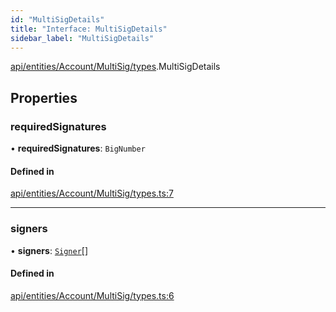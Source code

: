 ```yaml
---
id: "MultiSigDetails"
title: "Interface: MultiSigDetails"
sidebar_label: "MultiSigDetails"
---
```


[api/entities/Account/MultiSig/types](../../../../../../../modules/API/Entities/Account/MultiSig/Types/Types.md).MultiSigDetails

## Properties

### requiredSignatures

• **requiredSignatures**: `BigNumber`

#### Defined in

[api/entities/Account/MultiSig/types.ts:7](https://github.com/PolymeshAssociation/polymesh-sdk/blob/2d3ac2aea/src/api/entities/Account/MultiSig/types.ts#L7)

___

### signers

• **signers**: [`Signer`](../../../../../../../modules/Types/Types.md#signer)[]

#### Defined in

[api/entities/Account/MultiSig/types.ts:6](https://github.com/PolymeshAssociation/polymesh-sdk/blob/2d3ac2aea/src/api/entities/Account/MultiSig/types.ts#L6)
